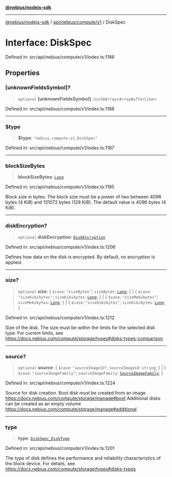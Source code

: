 [**@nebius/nodejs-sdk**](../../../../../README.md)

***

[@nebius/nodejs-sdk](../../../../../README.md) / [api/nebius/compute/v1](../README.md) / DiskSpec

# Interface: DiskSpec

Defined in: src/api/nebius/compute/v1/index.ts:1186

## Properties

### \[unknownFieldsSymbol\]?

> `optional` **\[unknownFieldsSymbol\]**: `Uint8Array`\<`ArrayBufferLike`\>

Defined in: src/api/nebius/compute/v1/index.ts:1188

***

### $type

> **$type**: `"nebius.compute.v1.DiskSpec"`

Defined in: src/api/nebius/compute/v1/index.ts:1187

***

### blockSizeBytes

> **blockSizeBytes**: [`Long`](../../../../../runtime/protos/core/classes/Long.md)

Defined in: src/api/nebius/compute/v1/index.ts:1195

Block size in bytes.
 The block size must be a power of two between 4096 bytes (4 KiB) and 131072 bytes (128 KiB).
 The default value is 4096 bytes (4 KiB).

***

### diskEncryption?

> `optional` **diskEncryption**: [`DiskEncryption`](DiskEncryption.md)

Defined in: src/api/nebius/compute/v1/index.ts:1206

Defines how data on the disk is encrypted. By default, no encryption is applied.

***

### size?

> `optional` **size**: \{ `$case`: `"sizeBytes"`; `sizeBytes`: [`Long`](../../../../../runtime/protos/core/classes/Long.md); \} \| \{ `$case`: `"sizeKibibytes"`; `sizeKibibytes`: [`Long`](../../../../../runtime/protos/core/classes/Long.md); \} \| \{ `$case`: `"sizeMebibytes"`; `sizeMebibytes`: [`Long`](../../../../../runtime/protos/core/classes/Long.md); \} \| \{ `$case`: `"sizeGibibytes"`; `sizeGibibytes`: [`Long`](../../../../../runtime/protos/core/classes/Long.md); \}

Defined in: src/api/nebius/compute/v1/index.ts:1212

Size of the disk. The size must be within the limits for the selected disk type.
 For current limits, see https://docs.nebius.com/compute/storage/types#disks-types-comparison

***

### source?

> `optional` **source**: \{ `$case`: `"sourceImageId"`; `sourceImageId`: `string`; \} \| \{ `$case`: `"sourceImageFamily"`; `sourceImageFamily`: [`SourceImageFamily`](SourceImageFamily.md); \}

Defined in: src/api/nebius/compute/v1/index.ts:1224

Source for disk creation.
 Boot disk must be created from an image https://docs.nebius.com/compute/storage/manage#boot
 Additional disks can be created as an empty volume https://docs.nebius.com/compute/storage/manage#additional

***

### type

> **type**: [`DiskSpec_DiskType`](../type-aliases/DiskSpec_DiskType.md)

Defined in: src/api/nebius/compute/v1/index.ts:1201

The type of disk defines the performance and reliability characteristics of the block device.
 For details, see https://docs.nebius.com/compute/storage/types#disks-types
